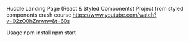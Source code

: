 Huddle Landing Page (React & Styled Components)
Project from styled components crash course https://www.youtube.com/watch?v=02zO0hZmwnw&t=60s

Usage
npm install
npm start

